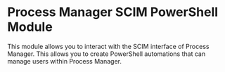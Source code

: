 # Process Manager SCIM PowerShell Module

This module allows you to interact with the SCIM interface of Process Manager. This allows you to create PowerShell automations that can manage users within Process Manager.

